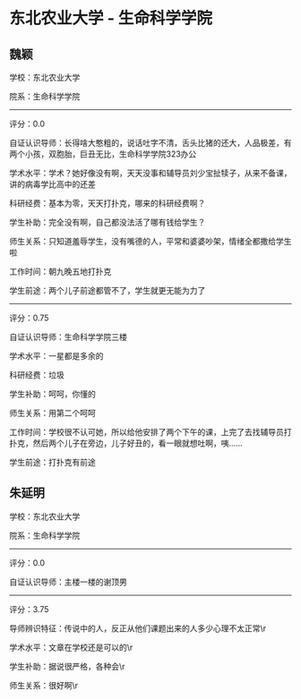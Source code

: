 # 东北农业大学 - 生命科学学院

## 魏颖

学校：东北农业大学

院系：生命科学学院

* * *

评分：0.0

自证认识导师：长得啥大憨粗的，说话吐字不清，舌头比猪的还大，人品极差，有两个小孩，双胞胎，巨丑无比，生命科学学院323办公

学术水平：学术？她好像没有啊，天天没事和辅导员刘少宝扯犊子，从来不备课，讲的病毒学比高中的还差

科研经费：基本为零，天天打扑克，哪来的科研经费啊？

学生补助：完全没有啊，自己都没法活了哪有钱给学生？

师生关系：只知道羞辱学生，没有嘴德的人，平常和婆婆吵架，情绪全都撒给学生啦

工作时间：朝九晚五地打扑克

学生前途：两个儿子前途都管不了，学生就更无能为力了

* * *

评分：0.75

自证认识导师：生命科学学院三楼

学术水平：一星都是多余的

科研经费：垃圾

学生补助：呵呵，你懂的

师生关系：用第二个呵呵

工作时间：学校很不认可她，所以给他安排了两个下午的课，上完了去找辅导员打扑克，然后两个儿子在旁边，儿子好丑的，看一眼就想吐啊，咦……

学生前途：打扑克有前途

## 朱延明

学校：东北农业大学

院系：生命科学学院

* * *

评分：0.0

自证认识导师：主楼一楼的谢顶男

* * *

评分：3.75

导师辨识特征：传说中的人，反正从他们课题出来的人多少心理不太正常\r

学术水平：文章在学校还是可以的\r

学生补助：据说很严格，各种会\r

师生关系：很好啊\r